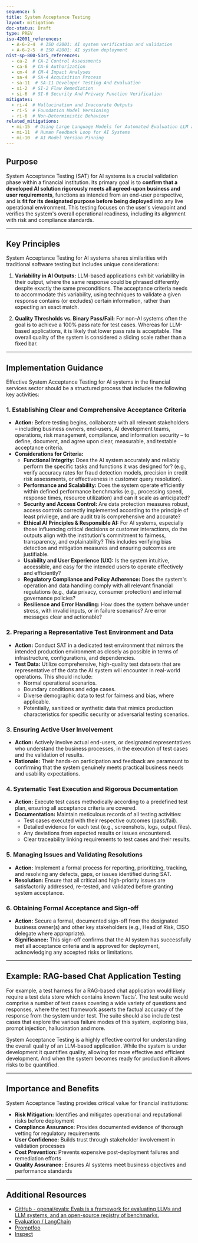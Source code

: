 ```yaml
---
sequence: 5
title: System Acceptance Testing
layout: mitigation
doc-status: Draft
type: PREV
iso-42001_references:
  - A-6-2-4  # ISO 42001: AI system verification and validation
  - A-6-2-5  # ISO 42001: AI system deployment
nist-sp-800-53r5_references:
  - ca-2  # CA-2 Control Assessments
  - ca-6  # CA-6 Authorization
  - cm-4  # CM-4 Impact Analyses
  - sa-4  # SA-4 Acquisition Process
  - sa-11  # SA-11 Developer Testing And Evaluation
  - si-2  # SI-2 Flaw Remediation
  - si-6  # SI-6 Security And Privacy Function Verification
mitigates:
  - ri-4  # Hallucination and Inaccurate Outputs
  - ri-5  # Foundation Model Versioning
  - ri-6  # Non-Deterministic Behaviour
related_mitigations:
  - mi-15  # Using Large Language Models for Automated Evaluation LLM as a Judge
  - mi-11  # Human Feedback Loop for AI Systems
  - mi-10  # AI Model Version Pinning
---
```


## Purpose

System Acceptance Testing (SAT) for AI systems is a crucial validation phase within a financial institution. Its primary goal is to **confirm that a developed AI solution rigorously meets all agreed-upon business and user requirements**, functions as intended from an end-user perspective, and is **fit for its designated purpose before being deployed** into any live operational environment. This testing focuses on the user's viewpoint and verifies the system's overall operational readiness, including its alignment with risk and compliance standards.

---

## Key Principles

System Acceptance Testing for AI systems shares similarities with traditional software testing but includes unique considerations:

1. **Variability in AI Outputs:** LLM-based applications exhibit variability in their output, where the same response could be phrased differently despite exactly the same preconditions. The acceptance criteria needs to accommodate this variability, using techniques to validate a given response contains (or excludes) certain information, rather than expecting an exact match.

2. **Quality Thresholds vs. Binary Pass/Fail:** For non-AI systems often the goal is to achieve a 100% pass rate for test cases. Whereas for LLM-based applications, it is likely that lower pass rate is acceptable. The overall quality of the system is considered a sliding scale rather than a fixed bar.

---

## Implementation Guidance

Effective System Acceptance Testing for AI systems in the financial services sector should be a structured process that includes the following key activities:

### 1. Establishing Clear and Comprehensive Acceptance Criteria
* **Action:** Before testing begins, collaborate with all relevant stakeholders – including business owners, end-users, AI development teams, operations, risk management, compliance, and information security – to define, document, and agree upon clear, measurable, and testable acceptance criteria.
* **Considerations for Criteria:**
    * **Functional Integrity:** Does the AI system accurately and reliably perform the specific tasks and functions it was designed for? (e.g., verify accuracy rates for fraud detection models, precision in credit risk assessments, or effectiveness in customer query resolution).
    * **Performance and Scalability:** Does the system operate efficiently within defined performance benchmarks (e.g., processing speed, response times, resource utilization) and can it scale as anticipated?
    * **Security and Access Control:** Are data protection measures robust, access controls correctly implemented according to the principle of least privilege, and are audit trails comprehensive and accurate?
    * **Ethical AI Principles & Responsible AI:** For AI systems, especially those influencing critical decisions or customer interactions, do the outputs align with the institution's commitment to fairness, transparency, and explainability? This includes verifying bias detection and mitigation measures and ensuring outcomes are justifiable.
    * **Usability and User Experience (UX):** Is the system intuitive, accessible, and easy for the intended users to operate effectively and efficiently?
    * **Regulatory Compliance and Policy Adherence:** Does the system's operation and data handling comply with all relevant financial regulations (e.g., data privacy, consumer protection) and internal governance policies?
    * **Resilience and Error Handling:** How does the system behave under stress, with invalid inputs, or in failure scenarios? Are error messages clear and actionable?

### 2. Preparing a Representative Test Environment and Data
* **Action:** Conduct SAT in a dedicated test environment that mirrors the intended production environment as closely as possible in terms of infrastructure, configurations, and dependencies.
* **Test Data:** Utilize comprehensive, high-quality test datasets that are representative of the data the AI system will encounter in real-world operations. This should include:
    * Normal operational scenarios.
    * Boundary conditions and edge cases.
    * Diverse demographic data to test for fairness and bias, where applicable.
    * Potentially, sanitized or synthetic data that mimics production characteristics for specific security or adversarial testing scenarios.

### 3. Ensuring Active User Involvement
* **Action:** Actively involve actual end-users, or designated representatives who understand the business processes, in the execution of test cases and the validation of results.
* **Rationale:** Their hands-on participation and feedback are paramount to confirming that the system genuinely meets practical business needs and usability expectations.

### 4. Systematic Test Execution and Rigorous Documentation
* **Action:** Execute test cases methodically according to a predefined test plan, ensuring all acceptance criteria are covered.
* **Documentation:** Maintain meticulous records of all testing activities:
    * Test cases executed with their respective outcomes (pass/fail).
    * Detailed evidence for each test (e.g., screenshots, logs, output files).
    * Any deviations from expected results or issues encountered.
    * Clear traceability linking requirements to test cases and their results.

### 5. Managing Issues and Validating Resolutions
* **Action:** Implement a formal process for reporting, prioritizing, tracking, and resolving any defects, gaps, or issues identified during SAT.
* **Resolution:** Ensure that all critical and high-priority issues are satisfactorily addressed, re-tested, and validated before granting system acceptance.

### 6. Obtaining Formal Acceptance and Sign-off
* **Action:** Secure a formal, documented sign-off from the designated business owner(s) and other key stakeholders (e.g., Head of Risk, CISO delegate where appropriate).
* **Significance:** This sign-off confirms that the AI system has successfully met all acceptance criteria and is approved for deployment, acknowledging any accepted risks or limitations.

---
## Example: RAG-based Chat Application Testing

For example, a test harness for a RAG-based chat application would likely require a test data store which contains known 'facts'. The test suite would comprise a number of test cases covering a wide variety of questions and responses, where the test framework asserts the factual accuracy of the response from the system under test. The suite should also include test cases that explore the various failure modes of this system, exploring bias, prompt injection, hallucination and more.

System Acceptance Testing is a highly effective control for understanding the overall quality of an LLM-based application. While the system is under development it quantifies quality, allowing for more effective and efficient development. And when the system becomes ready for production it allows risks to be quantified.

---

## Importance and Benefits

System Acceptance Testing provides critical value for financial institutions:

* **Risk Mitigation:** Identifies and mitigates operational and reputational risks before deployment
* **Compliance Assurance:** Provides documented evidence of thorough vetting for regulatory requirements
* **User Confidence:** Builds trust through stakeholder involvement in validation processes
* **Cost Prevention:** Prevents expensive post-deployment failures and remediation efforts
* **Quality Assurance:** Ensures AI systems meet business objectives and performance standards

---

## Additional Resources

* [GitHub - openai/evals: Evals is a framework for evaluating LLMs and LLM systems, and an open-source registry of benchmarks.](https://github.com/openai/evals)
* [Evaluation / LangChain](https://python.langchain.com/v0.1/docs/guides/productionization/evaluation/)
* [Promptfoo](https://www.promptfoo.dev/)
* [Inspect](https://inspect.ai-safety-institute.org.uk/)
